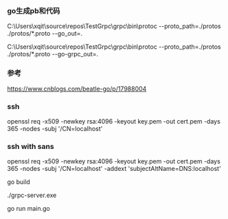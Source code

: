 ### go生成pb和代码

C:\Users\xqit\source\repos\TestGrpc\grpc\bin\protoc --proto_path=./protos ./protos/*.proto --go_out=. 

C:\Users\xqit\source\repos\TestGrpc\grpc\bin\protoc --proto_path=./protos ./protos/*.proto --go-grpc_out=.  


### 参考
https://www.cnblogs.com/beatle-go/p/17988004

### ssh
openssl req -x509 -newkey rsa:4096 -keyout key.pem -out cert.pem -days 365 -nodes -subj '/CN=localhost'
### ssh with sans
openssl req -x509 -newkey rsa:4096 -keyout key.pem -out cert.pem -days 365 -nodes -subj '/CN=localhost' -addext 'subjectAltName=DNS:localhost'

go build

./grpc-server.exe

go run main.go